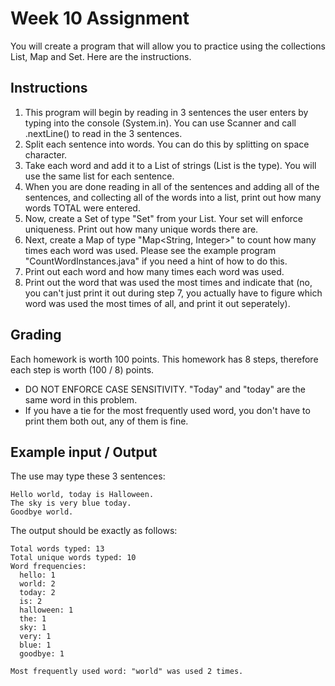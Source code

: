# Week 10 Assignment

You will create a program that will allow you to practice using the collections List, Map and Set. Here are the instructions.

## Instructions

1. This program will begin by reading in 3 sentences the user enters by typing into the console (System.in). You can
use Scanner and call .nextLine() to read in the 3 sentences.
2. Split each sentence into words. You can do this by splitting on space character.
3. Take each word and add it to a List of strings (List<String> is the type). You will use the same list for each sentence.
4. When you are done reading in all of the sentences and adding all of the sentences, and collecting all of the words into a list, print out how many words TOTAL were entered.
5. Now, create a Set of type "Set<String>" from your List. Your set will enforce uniqueness. Print out how many unique words there are.
6. Next, create a Map of type "Map<String, Integer>" to count how many times each word was used. Please see the example program "CountWordInstances.java" if you need a hint of how to do this.
7. Print out each word and how many times each word was used.
8. Print out the word that was used the most times and indicate that (no, you can't just print it out during step 7, you actually have to figure which word was used the most times of all, and print it out seperately).


## Grading

Each homework is worth 100 points. This homework has 8 steps, therefore each step is worth (100 / 8) points.

 - DO NOT ENFORCE CASE SENSITIVITY. "Today" and "today" are the same word in this problem.
 - If you have a tie for the most frequently used word, you don't have to print them both out, any of them is fine.


## Example input / Output

The use may type these 3 sentences:
```
Hello world, today is Halloween.
The sky is very blue today.
Goodbye world.
```

The output should be exactly as follows:

```
Total words typed: 13
Total unique words typed: 10
Word frequencies:
  hello: 1
  world: 2
  today: 2
  is: 2
  halloween: 1
  the: 1
  sky: 1
  very: 1
  blue: 1
  goodbye: 1

Most frequently used word: "world" was used 2 times.
```

